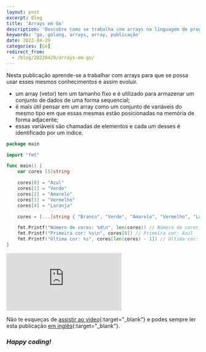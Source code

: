 ```yaml
---
layout: post
excerpt: Blog
title: 'Arrays em Go'
description: 'Descobre como se trabalha com arrays na linguagem de programação Go. Obtém respostas às tuas dúvidas com a teoria e os exemplos apresentados.'
keywords: 'go, golang, arrays, array, publicação'
date: 2022-04-29
categories: [Go]
redirect_from:
  - /blog/20220429/arrays-em-go/
---
```


Nesta publicação aprende-se a trabalhar com arrays para que se possa usar esses mesmos conhecimentos e assim evoluir.

- um array (vetor) tem um tamanho fixo e é utilizado para armazenar um conjunto de dados de uma forma sequencial;
- é mais útil pensar em um array como um conjunto de variáveis do mesmo tipo em que essas mesmas estão posicionadas na memória de forma adjacente;
- essas variáveis são chamadas de elementos e cada um desses é identificado por um índice.

```go
package main

import "fmt"

func main() {
	var cores [5]string

	cores[0] = "Azul"
	cores[1] = "Verde"
	cores[2] = "Amarelo"
	cores[3] = "Vermelho"
	cores[4] = "Laranja"

	cores = [...]string { "Branco", "Verde", "Amarelo", "Vermelho", "Laranja" }

	fmt.Printf("Número de cores: %d\n", len(cores)) // Número de cores: 5
	fmt.Printf("Primeira cor: %s\n", cores[0]) // Primeira cor: Azul
	fmt.Printf("Última cor: %s", cores[len(cores) - 1]) // Última cor: Laranja
}
```

<div class="video-container">
  <iframe src="https://www.youtube.com/embed/PrK3pN6geso" frameborder="0" allowfullscreen></iframe>
</div>

Não te esqueças de [assistir ao vídeo](https://youtu.be/PrK3pN6geso){:target="\_blank"} e podes sempre ler esta publicação [em inglês](https://nelsonsilvadev.com/blog/arrays-in-go/){:target="\_blank"}.

### _Happy coding!_
